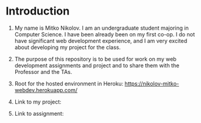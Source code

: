# Introduction
1. My name is Mitko Nikolov. I am an undergraduate student majoring in Computer Science. I have been already been on my first co-op. I do not have significant web development experience, and I am very excited about developing my project for the class.

2. The purpose of this repository is to be used for work on my web development assignments and project and to share them with the Professor and the TAs.

3. Root for the hosted environment in Heroku: https://nikolov-mitko-webdev.herokuapp.com/
4. Link to my project: 
5. Link to assignment: 
